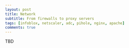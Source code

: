 ```yaml
---
layout: post
title: Network
subtitle: From firewalls to proxy servers
tags: [infoblox, netscaler, adc, pihole, nginx, apache]
comments: true
---
```

TBD
